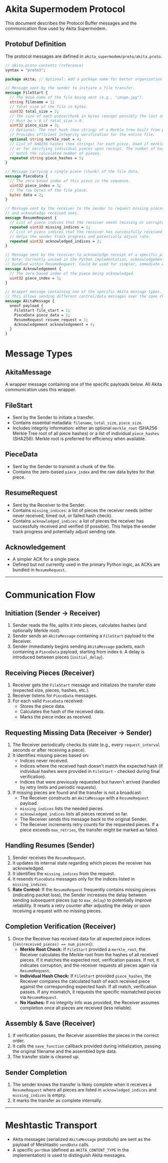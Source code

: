 # Akita Supermodem Protocol

This document describes the Protocol Buffer messages and the communication flow used by Akita Supermodem.

## Protobuf Definition

The protocol messages are defined in `akita_supermodem/proto/akita.proto`.

```protobuf
// akita.proto contents (reference)
syntax = "proto3";

package akita; // Optional: Add a package name for better organization

// Message sent by the sender to initiate a file transfer.
message FileStart {
  // The base name of the file being sent (e.g., "image.jpg").
  string filename = 1;
  // Total size of the file in bytes.
  uint32 total_size = 2;
  // The size of each piece/chunk in bytes (except possibly the last one).
  // Must be > 0 if total_size > 0.
  uint32 piece_size = 3;
  // Optional: The root hash (hex string) of a Merkle tree built from piece hashes (SHA256).
  // Provides efficient integrity verification for the entire file.
  optional string merkle_root = 4;
  // List of SHA256 hashes (hex strings) for each piece. Used if merkle_root is not provided,
  // or for verifying individual pieces upon receipt. The number of hashes should
  // match the calculated number of pieces.
  repeated string piece_hashes = 5;
}

// Message carrying a single piece (chunk) of the file data.
message PieceData {
  // The zero-based index of this piece in the sequence.
  uint32 piece_index = 1;
  // The raw bytes of the file piece.
  bytes data = 2;
}

// Message sent by the receiver to the sender to request missing pieces
// and acknowledge received ones.
message ResumeRequest {
  // List of piece indices that the receiver needs (missing or corrupted).
  repeated uint32 missing_indices = 1;
  // List of piece indices that the receiver has successfully received and verified (best effort).
  // Helps the sender track progress and potentially adjust rate.
  repeated uint32 acknowledged_indices = 2;
}

// Message sent by the receiver to acknowledge receipt of a specific piece.
// Note: Currently unused in the Python implementation, acknowledgements are
// bundled within ResumeRequest. Could be used for simpler, immediate ACKs if needed.
message Acknowledgement {
  // The zero-based index of the piece being acknowledged.
  uint32 piece_index = 1;
}

// Wrapper message containing one of the specific Akita message types.
// This allows sending different control/data messages over the same channel (PortNum).
message AkitaMessage {
  oneof payload {
    FileStart file_start = 1;
    PieceData piece_data = 2;
    ResumeRequest resume_request = 3;
    Acknowledgement acknowledgement = 4;
  }
}
```
# Message Types

## AkitaMessage
A wrapper message containing one of the specific payloads below. All Akita communication uses this wrapper.

## FileStart
- Sent by the Sender to initiate a transfer.
- Contains essential metadata: `filename`, `total_size`, `piece_size`.
- Includes integrity information: either an optional `merkle_root` (SHA256 Merkle Tree root of all piece hashes) or a list of individual `piece_hashes` (SHA256). Merkle root is preferred for efficiency when available.

## PieceData
- Sent by the Sender to transmit a chunk of the file.
- Contains the zero-based `piece_index` and the raw data bytes for that piece.

## ResumeRequest
- Sent by the Receiver to the Sender.
- Contains `missing_indices`: a list of pieces the receiver needs (either never received, timed out, or failed hash check).
- Contains `acknowledged_indices`: a list of pieces the receiver has successfully received and verified (if possible). This helps the sender track progress and potentially adjust sending rate.

## Acknowledgement
- A simpler ACK for a single piece.
- Defined but not currently used in the primary Python logic, as ACKs are bundled in `ResumeRequest`.

---

# Communication Flow

## Initiation (Sender -> Receiver)
1. Sender reads the file, splits it into pieces, calculates hashes (and optionally Merkle root).
2. Sender sends an `AkitaMessage` containing a `FileStart` payload to the Receiver.
3. Sender immediately begins sending `AkitaMessage` packets, each containing a `PieceData` payload, starting from index `0`. A delay is introduced between pieces (`initial_delay`).

## Receiving Pieces (Receiver)
1. Receiver gets the `FileStart` message and initializes the transfer state (expected size, pieces, hashes, etc.).
2. Receiver listens for `PieceData` messages.
3. For each valid `PieceData` received:
   - Stores the piece data.
   - Calculates the hash of the received data.
   - Marks the piece index as received.

## Requesting Missing Data (Receiver -> Sender)
1. The Receiver periodically checks its state (e.g., every `request_interval` seconds or after receiving a piece).
2. It identifies missing pieces based on:
   - Indices never received.
   - Indices where the received hash doesn't match the expected hash (if individual hashes were provided in `FileStart` - checked during final verification).
   - Indices that were previously requested but haven't arrived (handled by retry limits and periodic requests).
3. If missing pieces are found and the transfer is not a broadcast:
   - The Receiver constructs an `AkitaMessage` with a `ResumeRequest` payload.
   - `missing_indices` lists the needed pieces.
   - `acknowledged_indices` lists all pieces received so far.
   - The Receiver sends this message back to the original Sender.
   - The Receiver increments retry counts for the requested pieces. If a piece exceeds `max_retries`, the transfer might be marked as failed.

## Handling Resumes (Sender)
1. Sender receives the `ResumeRequest`.
2. It updates its internal state regarding which pieces the receiver has acknowledged.
3. It identifies the `missing_indices` from the request.
4. It resends `PieceData` messages only for the indices listed in `missing_indices`.
5. **Rate Control:** If the `ResumeRequest` frequently contains missing pieces (indicating packet loss), the Sender increases the delay between sending subsequent pieces (up to `max_delay`) to potentially improve reliability. It resets a retry counter after adjusting the delay or upon receiving a request with no missing pieces.

## Completion Verification (Receiver)
1. Once the Receiver has received data for all expected piece indices (`len(received_pieces) == num_pieces`):
   - **Merkle Root Check:** If `FileStart` provided a `merkle_root`, the Receiver calculates the Merkle root from the hashes of all received pieces. If it matches the expected root, verification passes. If not, it indicates corruption, and the receiver requests all pieces again via `ResumeRequest`.
   - **Individual Hash Check:** If `FileStart` provided `piece_hashes`, the Receiver compares the calculated hash of each received piece against the corresponding expected hash. If all match, verification passes. If any mismatch, it requests the specific mismatched pieces via `ResumeRequest`.
   - **No Hashes:** If no integrity info was provided, the Receiver assumes completion once all pieces are received (less reliable).

## Assembly & Save (Receiver)
1. If verification passes, the Receiver assembles the pieces in the correct order.
2. It calls the `save_function` callback provided during initialization, passing the original filename and the assembled byte data.
3. The transfer state is cleaned up.

## Sender Completion
1. The sender knows the transfer is likely complete when it receives a `ResumeRequest` where all pieces are listed in `acknowledged_indices` and `missing_indices` is empty.
2. It marks the transfer as complete internally.

---

# Meshtastic Transport
- Akita messages (serialized `AkitaMessage` protobufs) are sent as the payload of Meshtastic `sendData` calls.
- A specific `portNum` (defined as `AKITA_CONTENT_TYPE` in the implementation) is used to distinguish Akita messages.


